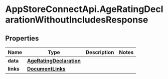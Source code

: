 # AppStoreConnectApi.AgeRatingDeclarationWithoutIncludesResponse

## Properties

Name | Type | Description | Notes
------------ | ------------- | ------------- | -------------
**data** | [**AgeRatingDeclaration**](AgeRatingDeclaration.md) |  | 
**links** | [**DocumentLinks**](DocumentLinks.md) |  | 


